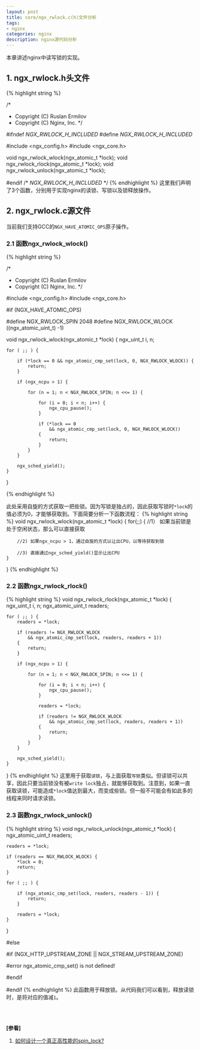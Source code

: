 ```yaml
---
layout: post
title: core/ngx_rwlock.c(h)文件分析
tags:
- nginx
categories: nginx
description: nginx源代码分析
---
```



本章讲述nginx中读写锁的实现。


<!-- more -->


## 1. ngx_rwlock.h头文件
{% highlight string %}

/*
 * Copyright (C) Ruslan Ermilov
 * Copyright (C) Nginx, Inc.
 */


#ifndef _NGX_RWLOCK_H_INCLUDED_
#define _NGX_RWLOCK_H_INCLUDED_


#include <ngx_config.h>
#include <ngx_core.h>


void ngx_rwlock_wlock(ngx_atomic_t *lock);
void ngx_rwlock_rlock(ngx_atomic_t *lock);
void ngx_rwlock_unlock(ngx_atomic_t *lock);


#endif /* _NGX_RWLOCK_H_INCLUDED_ */
{% endhighlight %} 
这里我们声明了3个函数，分别用于实现nginx的读锁、写锁以及锁释放操作。

## 2. ngx_rwlock.c源文件

当前我们支持GCC的```NGX_HAVE_ATOMIC_OPS```原子操作。

### 2.1 函数ngx_rwlock_wlock()
{% highlight string %}

/*
 * Copyright (C) Ruslan Ermilov
 * Copyright (C) Nginx, Inc.
 */


#include <ngx_config.h>
#include <ngx_core.h>


#if (NGX_HAVE_ATOMIC_OPS)


#define NGX_RWLOCK_SPIN   2048
#define NGX_RWLOCK_WLOCK  ((ngx_atomic_uint_t) -1)


void
ngx_rwlock_wlock(ngx_atomic_t *lock)
{
    ngx_uint_t  i, n;

    for ( ;; ) {

        if (*lock == 0 && ngx_atomic_cmp_set(lock, 0, NGX_RWLOCK_WLOCK)) {
            return;
        }

        if (ngx_ncpu > 1) {

            for (n = 1; n < NGX_RWLOCK_SPIN; n <<= 1) {

                for (i = 0; i < n; i++) {
                    ngx_cpu_pause();
                }

                if (*lock == 0
                    && ngx_atomic_cmp_set(lock, 0, NGX_RWLOCK_WLOCK))
                {
                    return;
                }
            }
        }

        ngx_sched_yield();
    }
}

{% endhighlight %}

此处采用自旋的方式获取一把些锁。因为写锁是独占的，因此获取写锁时```*lock```的值必须为0，才能够获取到。下面简要分析一下函数流程：
{% highlight string %}
void
ngx_rwlock_wlock(ngx_atomic_t *lock)
{
	for(;;)
	{
		//1） 如果当前锁是处于空闲状态，那么可以直接获取

		//2) 如果ngx_ncpu > 1，通过自旋的方式以让出CPU，以等待获取到锁

		//3) 直接通过ngx_sched_yield()显示让出CPU
	}
}
{% endhighlight %}

### 2.2 函数ngx_rwlock_rlock()
{% highlight string %}
void
ngx_rwlock_rlock(ngx_atomic_t *lock)
{
    ngx_uint_t         i, n;
    ngx_atomic_uint_t  readers;

    for ( ;; ) {
        readers = *lock;

        if (readers != NGX_RWLOCK_WLOCK
            && ngx_atomic_cmp_set(lock, readers, readers + 1))
        {
            return;
        }

        if (ngx_ncpu > 1) {

            for (n = 1; n < NGX_RWLOCK_SPIN; n <<= 1) {

                for (i = 0; i < n; i++) {
                    ngx_cpu_pause();
                }

                readers = *lock;

                if (readers != NGX_RWLOCK_WLOCK
                    && ngx_atomic_cmp_set(lock, readers, readers + 1))
                {
                    return;
                }
            }
        }

        ngx_sched_yield();
    }
}
{% endhighlight %}
这里用于获取```读锁```，与上面获取```写锁```类似。但读锁可以共享，因此只要当前锁没有被```write lock```独占，就能够获取到。注意到，如果一直获取读锁，可能造成```*lock```值达到最大，而变成些锁。但一般不可能会有如此多的线程来同时请求读锁。

### 2.3 函数ngx_rwlock_unlock()
{% highlight string %}
void
ngx_rwlock_unlock(ngx_atomic_t *lock)
{
    ngx_atomic_uint_t  readers;

    readers = *lock;

    if (readers == NGX_RWLOCK_WLOCK) {
        *lock = 0;
        return;
    }

    for ( ;; ) {

        if (ngx_atomic_cmp_set(lock, readers, readers - 1)) {
            return;
        }

        readers = *lock;
    }
}


#else

#if (NGX_HTTP_UPSTREAM_ZONE || NGX_STREAM_UPSTREAM_ZONE)

#error ngx_atomic_cmp_set() is not defined!

#endif

#endif
{% endhighlight %}
此函数用于释放锁。从代码我们可以看到，释放读锁时，是将对应的值减```1```。


<br />
<br />

**[参看]**

1. [如何设计一个真正高性能的spin_lock?](https://www.zhihu.com/question/55764216/answer/318433668)



<br />
<br />
<br />

